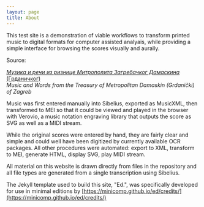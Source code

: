 ```yaml
---
layout: page
title: About
---
```


This test site is a demonstration of viable workflows to transform printed music to digital formats for computer assisted analyais, while providing a simple interface for browsing the scores visually and aurally.

Source:

[_Музика и речи из ризнице Митрополита Загребачког Дамаскина_ (Грданичког)](http://www.spc.rs/sr/muzika_rechi_iz_riznice_mitropolita_zagrebachkog_damaskina_grdanichkog)<br/>
_Music and Words from the Treasury of Metropolitan Damaskin (Grdanički) of Zagreb_

Music was first entered manually into Sibelius, exported as MusicXML, then transformed to MEI so that it could be viewed and played in the browser with Verovio, a music notation engraving library that outputs the score as SVG as well as a MIDI stream.

While the original scores were entered by hand, they are fairly clear and simple and could well have been digitized by currently available OCR packages. All other procedures were automated: export to XML, transform to MEI, generate HTML, display SVG, play MIDI stream.

All material on this website is drawn directly from files in the repository and all file types are generated from a single transcription using Sibelius.

The Jekyll template used to build this site, "Ed.", was specifically developed for use in minimal editions by [https://minicomp.github.io/ed/credits/](https://minicomp.github.io/ed/credits/)

<!-- Design adapted for MEI & Verovio: [Mark Saccomano](https://mss2221.github.io/saccomano/). -->
